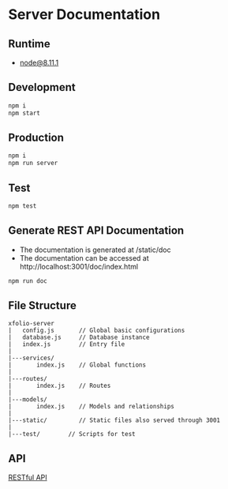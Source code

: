 # Server Documentation

## Runtime
* node@8.11.1

## Development 
```bash
npm i
npm start
```

## Production
```bash
npm i
npm run server 
```

## Test
```bash
npm test
```

## Generate REST API Documentation
* The documentation is generated at /static/doc
* The documentation can be accessed at http://localhost:3001/doc/index.html
```bash
npm run doc
```

## File Structure
```
xfolio-server
|   config.js       // Global basic configurations
|   database.js     // Database instance
|   index.js        // Entry file
|
|---services/
|       index.js    // Global functions
|
|---routes/
|       index.js    // Routes
|
|---models/
|       index.js    // Models and relationships
|
|---static/         // Static files also served through 3001
|
|---test/        // Scripts for test 
```

## API
[RESTful API](http://39.104.108.82:3001/doc/index.html)
